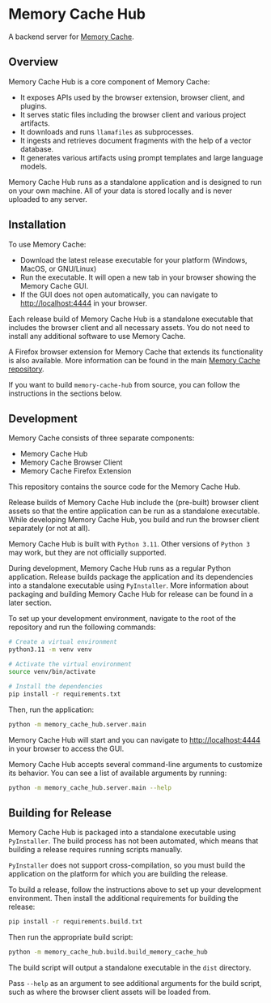 # Memory Cache Hub

A backend server for [Memory Cache](https://github.com/Mozilla-Ocho/Memory-Cache).

## Overview

Memory Cache Hub is a core component of Memory Cache:

- It exposes APIs used by the browser extension, browser client, and plugins.
- It serves static files including the browser client and various project artifacts.
- It downloads and runs `llamafiles` as subprocesses.
- It ingests and retrieves document fragments with the help of a vector database.
- It generates various artifacts using prompt templates and large language models.

Memory Cache Hub runs as a standalone application and is designed to run on your own machine. All of your data is stored locally and is never uploaded to any server.

## Installation

To use Memory Cache:

- Download the latest release executable for your platform (Windows, MacOS, or GNU/Linux)
- Run the executable. It will open a new tab in your browser showing the Memory Cache GUI.
- If the GUI does not open automatically, you can navigate to [http://localhost:4444](http://localhost:444) in your browser.

Each release build of Memory Cache Hub is a standalone executable that includes the browser client and all necessary assets. You do not need to install any additional software to use Memory Cache. 

A Firefox browser extension for Memory Cache that extends its functionality is also available. More information can be found in the main [Memory Cache repository](https://github.com/Mozilla-Ocho/Memory-Cache).

If you want to build `memory-cache-hub` from source, you can follow the instructions in the sections below.

## Development

Memory Cache consists of three separate components:

- Memory Cache Hub
- Memory Cache Browser Client
- Memory Cache Firefox Extension

This repository contains the source code for the Memory Cache Hub.

Release builds of Memory Cache Hub include the (pre-built) browser client assets so that the entire application can be run as a standalone executable. While developing Memory Cache Hub, you build and run the browser client separately (or not at all).

Memory Cache Hub is built with `Python 3.11`. Other versions of `Python 3` may work, but they are not officially supported.

During development, Memory Cache Hub runs as a regular Python application. Release builds package the application and its dependencies into a standalone executable using `PyInstaller`. More information about packaging and building Memory Cache Hub for release can be found in a later section.

To set up your development environment, navigate to the root of the repository and run the following commands:

```bash
# Create a virtual environment
python3.11 -m venv venv

# Activate the virtual environment
source venv/bin/activate

# Install the dependencies
pip install -r requirements.txt
```

Then, run the application:

```bash
python -m memory_cache_hub.server.main
```

Memory Cache Hub will start and you can navigate to [http://localhost:4444](http://localhost:4444) in your browser to access the GUI.

Memory Cache Hub accepts several command-line arguments to customize its behavior. You can see a list of available arguments by running:

``` sh
python -m memory_cache_hub.server.main --help
```

## Building for Release

Memory Cache Hub is packaged into a standalone executable using `PyInstaller`. The build process has not been automated, which means that building a release requires running scripts manually. 

`PyInstaller` does not support cross-compilation, so you must build the application on the platform for which you are building the release. 

To build a release, follow the instructions above to set up your development environment. Then install the additional requirements for building the release:

```bash
pip install -r requirements.build.txt
```

Then run the appropriate build script:

``` sh
python -m memory_cache_hub.build.build_memory_cache_hub
```

The build script will output a standalone executable in the `dist` directory.

Pass `--help` as an argument to see additional arguments for the build script, such as where the browser client assets will be loaded from.

